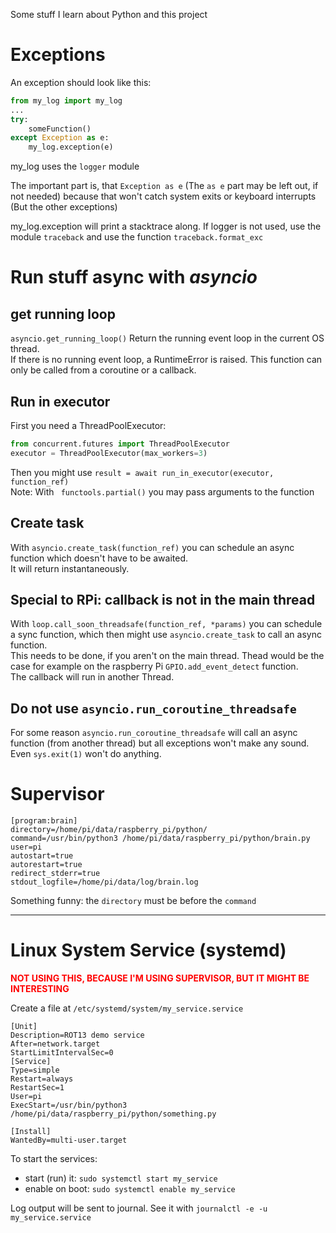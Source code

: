 Some stuff I learn about Python and this project

# Exceptions

An exception should look like this:

```python
from my_log import my_log
...
try:
    someFunction()
except Exception as e:
    my_log.exception(e)
```

my_log uses the `logger` module

The important part is, that `Exception as e` (The `as e` part may be left out, if not needed) 
because that won't catch system exits or keyboard interrupts (But the other exceptions)

my_log.exception will print a stacktrace along. If logger is not used, use the module `traceback` and use the function `traceback.format_exc`

# Run stuff async with _asyncio_
## get running loop
`asyncio.get_running_loop()` Return the running event loop in the current OS thread.  
If there is no running event loop, a RuntimeError is raised. This function can only be called from a coroutine or a callback.

## Run in executor
First you need a ThreadPoolExecutor:
```python
from concurrent.futures import ThreadPoolExecutor
executor = ThreadPoolExecutor(max_workers=3)
```
Then you might use `result = await run_in_executor(executor, function_ref)`  
Note: With ` functools.partial()` you may pass arguments to the function


## Create task
With `asyncio.create_task(function_ref)` you can schedule an async function which doesn't have to be awaited.  
It will return instantaneously.

## Special to RPi: callback is not in the main thread
With `loop.call_soon_threadsafe(function_ref, *params)` you can schedule a sync function, which then might use `asyncio.create_task` to call an async function.  
This needs to be done, if you aren't on the main thread. Thead would be the case for example on the raspberry Pi `GPIO.add_event_detect` function.  
The callback will run in another Thread.

## Do not use `asyncio.run_coroutine_threadsafe`
For some reason `asyncio.run_coroutine_threadsafe` will call an async function (from another thread) but all exceptions won't make any sound.  
Even `sys.exit(1)` won't do anything.

# Supervisor
```
[program:brain]
directory=/home/pi/data/raspberry_pi/python/
command=/usr/bin/python3 /home/pi/data/raspberry_pi/python/brain.py
user=pi
autostart=true
autorestart=true
redirect_stderr=true
stdout_logfile=/home/pi/data/log/brain.log
```

Something funny: the `directory` must be before the `command`

---

# Linux System Service (systemd)
**<span style="color: red;">NOT USING THIS, BECAUSE I'M USING SUPERVISOR, BUT IT MIGHT BE INTERESTING</span>**

Create a file at `/etc/systemd/system/my_service.service`
```
[Unit]
Description=ROT13 demo service
After=network.target
StartLimitIntervalSec=0
[Service]
Type=simple
Restart=always
RestartSec=1
User=pi
ExecStart=/usr/bin/python3 /home/pi/data/raspberry_pi/python/something.py

[Install]
WantedBy=multi-user.target
```

To start the services:
- start (run) it: `sudo systemctl start my_service`
- enable on boot: `sudo systemctl enable my_service`

Log output will be sent to journal. See it with `journalctl -e -u my_service.service`
